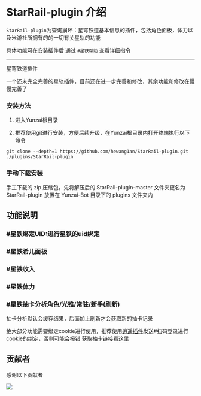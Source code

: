 # StarRail-plugin 介绍

`StarRail-plugin`为查询崩坏：星穹铁道基本信息的插件，包括角色面板，体力以及米游社所拥有的的一切有关星轨的功能

具体功能可在安装插件后 通过 `#星铁帮助` 查看详细指令

---
星穹铁道插件

一个还未完全完善的星轨插件，目前还在进一步完善和修改，其余功能和修改在慢慢完善了

### 安装方法

1. 进入Yunzai根目录

2. 推荐使用git进行安装，方便后续升级，在Yunzai根目录内打开终端执行以下命令

```shell
git clone --depth=1 https://github.com/hewang1an/StarRail-plugin.git ./plugins/StarRail-plugin
```


### 手动下载安装

手工下载的 zip 压缩包，先将解压后的 StarRail-plugin-master 文件夹更名为 StarRail-plugin 放置在 Yunzai-Bot 目录下的 plugins 文件夹内
## 功能说明

### #星铁绑定UID:进行星铁的uid绑定

### #星铁希儿面板

### #星铁收入

### #星铁体力

### #星铁抽卡分析角色/光锥/常驻/新手(刷新)

  抽卡分析默认会缓存结果，后面加上刷新才会获取新的抽卡记录

绝大部分功能需要绑定cookie进行使用，推荐使用[逍遥插件](https://gitee.com/Ctrlcvs/xiaoyao-cvs-plugin?_from=gitee_search)发送#扫码登录进行cookie的绑定，否则可能会报错
获取抽卡链接看[这里](https://starrailstation.com/cn/warp#import)


## 贡献者

感谢以下贡献者

<a href="https://github.com/hewang1an/StarRail-plugin/graphs/contributors">
  <img src="https://contrib.rocks/image?repo=hewang1an/StarRail-plugin" />
</a>
